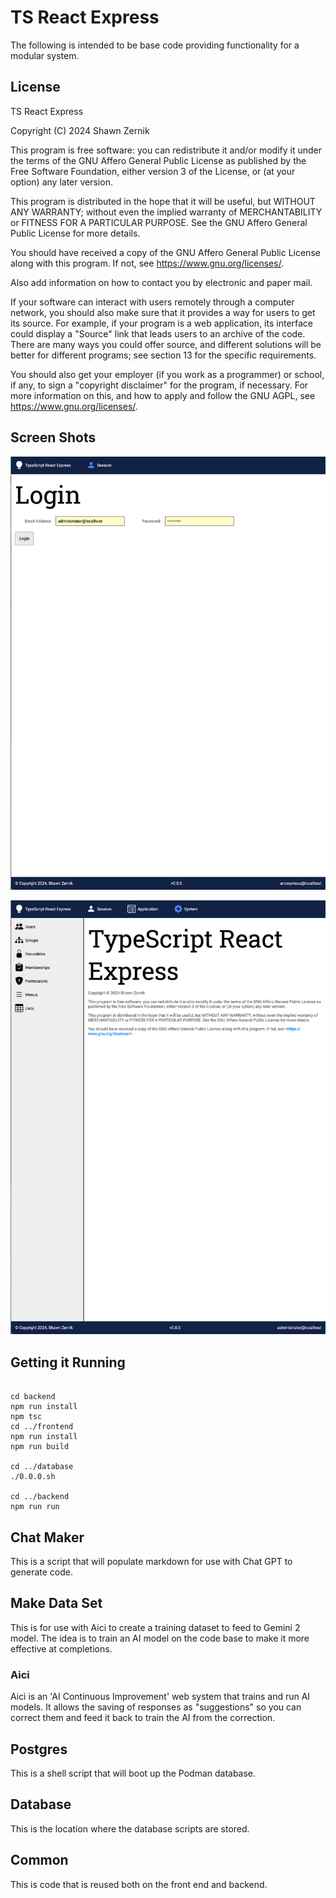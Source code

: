 # TS React Express

The following is intended to be base code providing functionality for a modular system.

## License

TS React Express

Copyright (C) 2024 Shawn Zernik

This program is free software: you can redistribute it and/or modify it under the terms of the GNU Affero General Public License as published by the Free Software Foundation, either version 3 of the License, or (at your option) any later version.

This program is distributed in the hope that it will be useful, but WITHOUT ANY WARRANTY; without even the implied warranty of MERCHANTABILITY or FITNESS FOR A PARTICULAR PURPOSE. See the GNU Affero General Public License for more details.

You should have received a copy of the GNU Affero General Public License along with this program. If not, see <https://www.gnu.org/licenses/>.

Also add information on how to contact you by electronic and paper mail.

If your software can interact with users remotely through a computer network, you should also make sure that it provides a way for users to get its source. For example, if your program is a web application, its interface could display a "Source" link that leads users to an archive of the code. There are many ways you could offer source, and different solutions will be better for different programs; see section 13 for the specific requirements.

You should also get your employer (if you work as a programmer) or school, if any, to sign a "copyright disclaimer" for the program, if necessary. For more information on this, and how to apply and follow the GNU AGPL, see <https://www.gnu.org/licenses/>.

## Screen Shots

![Login](login.png)

![License](license.png)

## Getting it Running

```

cd backend
npm run install
npm tsc
cd ../frontend
npm run install
npm run build

cd ../database
./0.0.0.sh

cd ../backend
npm run run
```

## Chat Maker

This is a script that will populate markdown for use with Chat GPT to generate code.

## Make Data Set

This is for use with Aici to create a training dataset to feed to Gemini 2 model.  The idea is to train an AI model on the code base to make it more effective at completions.

### Aici

Aici is an 'AI Continuous Improvement' web system that trains and run AI models.  It allows the saving of responses as "suggestions" so you can correct them and feed it back to train the AI from the correction.

## Postgres

This is a shell script that will boot up the Podman database.

## Database

This is the location where the database scripts are stored.

## Common

This is code that is reused both on the front end and backend.